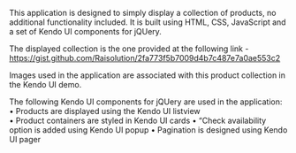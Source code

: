 This application is designed to simply display a collection of products, no additional functionality included.
It is built using HTML, CSS, JavaScript and a set of Kendo UI components for jQUery.

The displayed collection is the one provided at the following link - https://gist.github.com/Raisolution/2fa773f5b7009d4b7c487e7a0ae553c2

Images used in the application are associated with this product collection in the Kendo UI demo.

The following Kendo UI  components for jQUery are used in the application:
    • Products are displayed using the Kendo UI listview  
    • Product containers are styled in  Kendo UI cards
    • “Check availability option is added using Kendo UI popup
    • Pagination is designed using Kendo UI pager